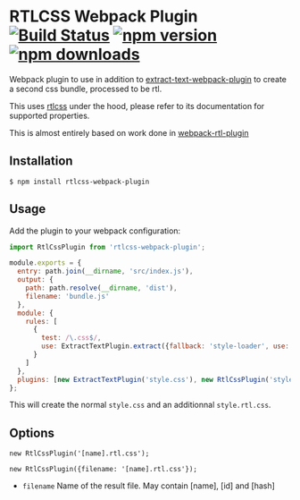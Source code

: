 # RTLCSS Webpack Plugin [![Build Status](https://img.shields.io/travis/wix/rtlcss-webpack-plugin/master.svg?style=flat-square)](https://travis-ci.org/wix/rtlcss-webpack-plugin) [![npm version](https://img.shields.io/npm/v/rtlcss-webpack-plugin.svg?style=flat-square)](https://www.npmjs.com/package/rtlcss-webpack-plugin) [![npm downloads](https://img.shields.io/npm/dm/rtlcss-webpack-plugin.svg?style=flat-square)](https://www.npmjs.com/package/rtlcss-webpack-plugin)

Webpack plugin to use in addition to [extract-text-webpack-plugin](https://github.com/webpack/extract-text-webpack-plugin) to create a second css bundle, processed to be rtl.

This uses [rtlcss](https://github.com/MohammadYounes/rtlcss) under the hood, please refer to its documentation for supported properties.

This is almost entirely based on work done in [webpack-rtl-plugin](https://github.com/romainberger/webpack-rtl-plugin)

## Installation

```shell
$ npm install rtlcss-webpack-plugin
```

## Usage

Add the plugin to your webpack configuration:

```js
import RtlCssPlugin from 'rtlcss-webpack-plugin';

module.exports = {
  entry: path.join(__dirname, 'src/index.js'),
  output: {
    path: path.resolve(__dirname, 'dist'),
    filename: 'bundle.js'
  },
  module: {
    rules: [
      {
        test: /\.css$/,
        use: ExtractTextPlugin.extract({fallback: 'style-loader', use: 'css-loader'})
      }
    ]
  },
  plugins: [new ExtractTextPlugin('style.css'), new RtlCssPlugin('style.rtl.css')]
};
```

This will create the normal `style.css` and an additionnal `style.rtl.css`.

## Options

```
new RtlCssPlugin('[name].rtl.css');
```

```
new RtlCssPlugin({filename: '[name].rtl.css'});
```

* `filename` Name of the result file. May contain [name], [id] and [hash]
